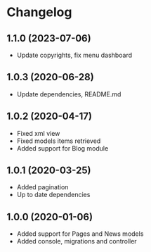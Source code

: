 Changelog
=========

## 1.1.0 (2023-07-06)
 * Update copyrights, fix menu dashboard

## 1.0.3 (2020-06-28)
 * Update dependencies, README.md
 
## 1.0.2 (2020-04-17)
 * Fixed xml view
 * Fixed models items retrieved
 * Added support for Blog module
 
## 1.0.1 (2020-03-25)
 * Added pagination
 * Up to date dependencies
 
## 1.0.0 (2020-01-06)
 * Added support for Pages and News models
 * Added console, migrations and controller